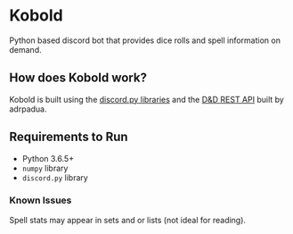 # Kobold
Python based discord bot that provides dice rolls and spell information on demand.

## How does Kobold work?
Kobold is built using the [discord.py libraries](https://github.com/Rapptz/discord.py) and the [D&D REST API](http://dnd5eapi.co/api/) built by adrpadua.

## Requirements to Run
- Python 3.6.5+
- `numpy` library
- `discord.py` library

### Known Issues
Spell stats may appear in sets and or lists (not ideal for reading).
